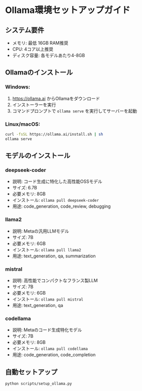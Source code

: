 # Ollama環境セットアップガイド

## システム要件
- メモリ: 最低 16GB RAM推奨
- CPU: 4コア以上推奨
- ディスク容量: 各モデルあたり4-8GB

## Ollamaのインストール
### Windows:
1. https://ollama.ai からOllamaをダウンロード
2. インストーラーを実行
3. コマンドプロンプトで `ollama serve` を実行してサーバーを起動

### Linux/macOS:
```bash
curl -fsSL https://ollama.ai/install.sh | sh
ollama serve
```

## モデルのインストール
### deepseek-coder
- 説明: コード生成に特化した高性能OSSモデル
- サイズ: 6.7B
- 必要メモリ: 8GB
- インストール: `ollama pull deepseek-coder`
- 用途: code_generation, code_review, debugging

### llama2
- 説明: Metaの汎用LLMモデル
- サイズ: 7B
- 必要メモリ: 6GB
- インストール: `ollama pull llama2`
- 用途: text_generation, qa, summarization

### mistral
- 説明: 高性能でコンパクトなフランス製LLM
- サイズ: 7B
- 必要メモリ: 6GB
- インストール: `ollama pull mistral`
- 用途: text_generation, qa

### codellama
- 説明: Metaのコード生成特化モデル
- サイズ: 7B
- 必要メモリ: 8GB
- インストール: `ollama pull codellama`
- 用途: code_generation, code_completion

## 自動セットアップ
```bash
python scripts/setup_ollama.py
```
